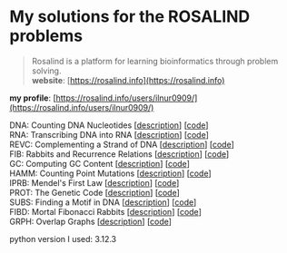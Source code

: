 # My solutions for the ROSALIND problems

> Rosalind is a platform for learning bioinformatics through problem solving.  
> **website**: [https://rosalind.info](https://rosalind.info)

**my profile**:  [https://rosalind.info/users/ilnur0909/](https://rosalind.info/users/ilnur0909/)

DNA: Counting DNA Nucleotides [[description](https://rosalind.info/problems/rna/)] [[code](./stronghold/dna.py)]  
RNA: Transcribing DNA into RNA [[description](https://rosalind.info/problems/rna/)] [[code](./stronghold/rna.py)]  
REVC: Complementing a Strand of DNA [[description](https://rosalind.info/problems/revc/)] [[code](./stronghold/revc.py)]  
FIB: Rabbits and Recurrence Relations [[description](https://rosalind.info/problems/fib/)] [[code](./stronghold/fib.py)]  
GC: Computing GC Content [[description](https://rosalind.info/problems/gc/)] [[code](./stronghold/gc.py)]  
HAMM: Counting Point Mutations [[description](https://rosalind.info/problems/hamm/)] [[code](./stronghold/hamm.py)]  
IPRB: Mendel's First Law [[description](https://rosalind.info/problems/iprb/)] [[code](./stronghold/iprb.py)]  
PROT: The Genetic Code [[description](https://rosalind.info/problems/prot/)] [[code](./stronghold/prot.py)]  
SUBS: Finding a Motif in DNA [[description](https://rosalind.info/problems/subs/)] [[code](./stronghold/subs.py)]  
FIBD: Mortal Fibonacci Rabbits [[description](https://rosalind.info/problems/fibd/)] [[code](./stronghold/fibd.py)]  
GRPH: Overlap Graphs [[description](https://rosalind.info/problems/grph/)] [[code](./stronghold/grph.py)]  

python version I used: 3.12.3